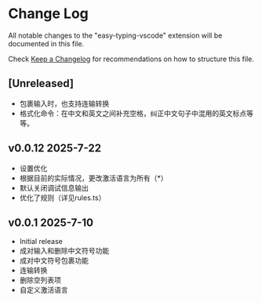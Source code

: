 # Change Log

All notable changes to the "easy-typing-vscode" extension will be documented in this file.

Check [Keep a Changelog](http://keepachangelog.com/) for recommendations on how to structure this file.

## [Unreleased]

- 包裹输入时，也支持连输转换
- 格式化命令：在中文和英文之间补充空格，纠正中文句子中混用的英文标点等等。

## v0.0.12 2025-7-22

- 设置优化
 - 根据目前的实际情况，更改激活语言为所有（*）
 - 默认关闭调试信息输出
 - 优化了规则（详见rules.ts）

## v0.0.1 2025-7-10

- Initial release
 - 成对输入和删除中文符号功能
 - 成对中文符号包裹功能
 - 连输转换
 - 删除空列表项
 - 自定义激活语言
